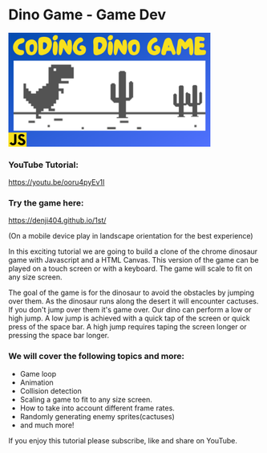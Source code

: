 # Dino Game - Game Dev

[<img src="cover.png" width="80%" >](https://youtu.be/ooru4pyEv1I)

### YouTube Tutorial:

https://youtu.be/ooru4pyEv1I

### Try the game here:

https://denji404.github.io/1st/

(On a mobile device play in landscape orientation for the best experience)

In this exciting tutorial we are going to build a clone of the chrome dinosaur game with Javascript and a HTML Canvas. This version of the game can be played on a touch screen or with a keyboard. The game will scale to fit on any size screen.

The goal of the game is for the dinosaur to avoid the obstacles by jumping over them. As the dinosaur runs along the desert it will encounter cactuses. If you don't jump over them it's game over. Our dino can perform a low or high jump. A low jump is achieved with a quick tap of the screen or quick press of the space bar. A high jump requires taping the screen longer or pressing the space bar longer.

### We will cover the following topics and more:

- Game loop
- Animation
- Collision detection
- Scaling a game to fit to any size screen.
- How to take into account different frame rates.
- Randomly generating enemy sprites(cactuses)
- and much more!

If you enjoy this tutorial please subscribe, like and share on YouTube.
